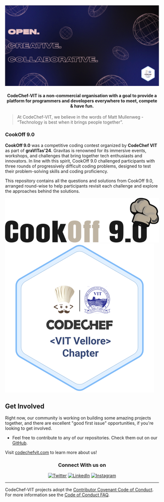 <p align="center"><a href="https://www.codechefvit.com" target="_blank"><img src="https://raw.githubusercontent.com/CodeChefVIT/.github/master/profile/banner.gif" title="CodeChef-VIT" alt="Codechef-VIT"></a>
</p>

<h4 align="center">CodeChef-VIT is a non-commercial organisation with a goal to provide a platform for programmers and developers everywhere to meet, compete & have fun. </h4>

> At CodeChef-VIT, we believe in the words of Matt Mullenweg - “Technology is best when it brings people together”.

### **CookOff 9.0**

**CookOff 9.0** was a competitive coding contest organized by **CodeChef VIT** as part of **graVITas'24**. Gravitas is renowned for its immersive events, workshops, and challenges that bring together tech enthusiasts and innovators. In line with this spirit, CookOff 9.0 challenged participants with three rounds of progressively difficult coding problems, designed to test their problem-solving skills and coding proficiency.

This repository contains all the questions and solutions from CookOff 9.0, arranged round-wise to help participants revisit each challenge and explore the approaches behind the solutions. 

![alt text](<illustrations/Group 71.svg>)         
![alt text](<illustrations/CodeChef-VIT New Logo 3.svg>)

Get Involved
----
Right now, our community is working on building some amazing projects together, and there are excellent "good first issue" opportunities, if you're looking to get involved.

- Feel free to contribute to any of our repositories. Check them out on our [GitHub](https://github.com/orgs/CodeChefVIT/repositories).

Visit [codechefvit.com](https://codechefvit.com) to learn more about us!

<div align="center">
<h3> Connect With us on</h3>
<a href="https://twitter.com/codechefvit" target="_blank"><img alt="Twitter" src="https://img.shields.io/badge/twitter-%231DA1F2.svg?&style=for-the-badge&logo=twitter&logoColor=white" /></a> 
<a href="https://www.linkedin.com/company/codechef-vit-chapter" target="_blank"><img alt="LinkedIn" src="https://img.shields.io/badge/linkedin-%230077B5.svg?&style=for-the-badge&logo=linkedin&logoColor=white" /></a>
<a href="https://instagram.com/codechefvit" target="_blank"><img alt="Instagram" src="https://img.shields.io/badge/instagram-%FF69B4.svg?&style=for-the-badge&logo=instagram&logoColor=white&color=cd486b" /></a>
</div>

----

CodeChef-VIT projects adopt the [Contributor Covenant Code of Conduct](https://www.contributor-covenant.org/version/2/1/code_of_conduct.html). For more information see the [Code of Conduct FAQ](https://www.contributor-covenant.org/faq).



